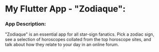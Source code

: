 # My Flutter App - "Zodiaque":

### App Description:

"Zodiaque" is an essential app for all star-sign fanatics. Pick a zodiac sign, see a selection of horoscopes collated from the top horoscope sites, and talk about how they relate to your day in an online forum.